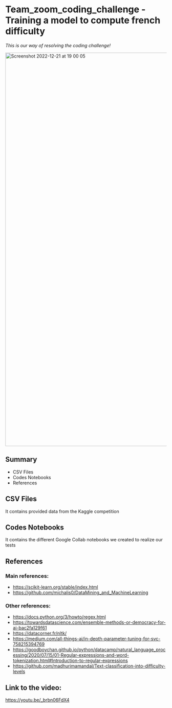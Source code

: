 # Team_zoom_coding_challenge - Training a model to compute french difficulty
*This is our way of resolving the coding challenge!*

<img width="1227" alt="Screenshot 2022-12-21 at 19 00 05" src="https://user-images.githubusercontent.com/83650518/208973150-52ec1d94-ba0f-4f34-8596-92a6e6733dad.png">


## Summary
* CSV Files
* Codes Notebooks
* References

## CSV Files
It contains provided data from the Kaggle competition
## Codes Notebooks
It contains the different Google Collab notebooks we created to realize our tests
## References
### Main references: 
* https://scikit-learn.org/stable/index.html
* https://github.com/michalis0/DataMining_and_MachineLearning
### Other references:
* https://docs.python.org/3/howto/regex.html
* https://towardsdatascience.com/ensemble-methods-or-democracy-for-ai-bac2fa129f61
* https://datacorner.fr/nltk/
* https://medium.com/all-things-ai/in-depth-parameter-tuning-for-svc-758215394769
* https://goodboychan.github.io/python/datacamp/natural_language_processing/2020/07/15/01-Regular-expressions-and-word-tokenization.html#Introduction-to-regular-expressions
* https://github.com/madhurimamandal/Text-classification-into-difficulty-levels
## Link to the video:
https://youtu.be/_brbn06FdX4
